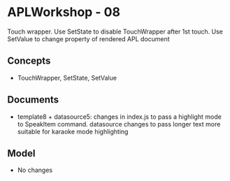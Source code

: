 # APLWorkshop - 08
Touch wrapper. Use SetState to disable TouchWrapper after 1st touch. Use SetValue to change property of rendered APL document

## Concepts
- TouchWrapper, SetState, SetValue

## Documents
- template8 + datasource5: changes in index.js to pass a highlight mode to SpeakItem command. datasource changes to pass longer text more suitable for karaoke mode highlighting

## Model
- No changes